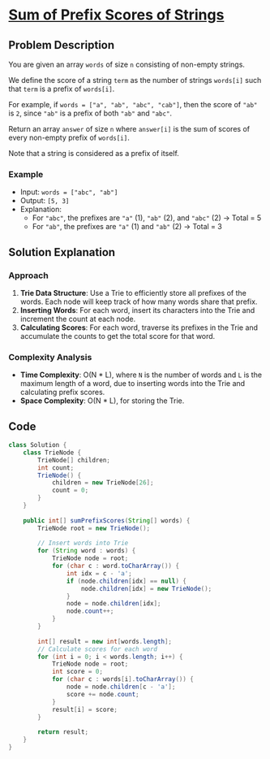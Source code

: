 # [Sum of Prefix Scores of Strings](https://leetcode.com/problems/sum-of-prefix-scores-of-strings/description/?envType=daily-question&envId=2024-09-25)

## Problem Description
You are given an array `words` of size `n` consisting of non-empty strings.

We define the score of a string `term` as the number of strings `words[i]` such that `term` is a prefix of `words[i]`.

For example, if `words = ["a", "ab", "abc", "cab"]`, then the score of `"ab"` is `2`, since `"ab"` is a prefix of both `"ab"` and `"abc"`.

Return an array `answer` of size `n` where `answer[i]` is the sum of scores of every non-empty prefix of `words[i]`.

Note that a string is considered as a prefix of itself.

### Example
- Input: `words = ["abc", "ab"]`
- Output: `[5, 3]`
- Explanation:
  - For `"abc"`, the prefixes are `"a"` (1), `"ab"` (2), and `"abc"` (2) → Total = 5
  - For `"ab"`, the prefixes are `"a"` (1) and `"ab"` (2) → Total = 3

## Solution Explanation

### Approach
1. **Trie Data Structure**: Use a Trie to efficiently store all prefixes of the words. Each node will keep track of how many words share that prefix.
2. **Inserting Words**: For each word, insert its characters into the Trie and increment the count at each node.
3. **Calculating Scores**: For each word, traverse its prefixes in the Trie and accumulate the counts to get the total score for that word.

### Complexity Analysis
- **Time Complexity**: O(N * L), where `N` is the number of words and `L` is the maximum length of a word, due to inserting words into the Trie and calculating prefix scores.
- **Space Complexity**: O(N * L), for storing the Trie.

## Code
```java
class Solution {
    class TrieNode {
        TrieNode[] children;
        int count; 
        TrieNode() {
            children = new TrieNode[26];
            count = 0;
        }
    }
    
    public int[] sumPrefixScores(String[] words) {
        TrieNode root = new TrieNode();
        
        // Insert words into Trie
        for (String word : words) {
            TrieNode node = root;
            for (char c : word.toCharArray()) {
                int idx = c - 'a';
                if (node.children[idx] == null) {
                    node.children[idx] = new TrieNode();
                }
                node = node.children[idx];
                node.count++; 
            }
        }
        
        int[] result = new int[words.length];
        // Calculate scores for each word
        for (int i = 0; i < words.length; i++) {
            TrieNode node = root;
            int score = 0;
            for (char c : words[i].toCharArray()) {
                node = node.children[c - 'a'];
                score += node.count;
            }
            result[i] = score;
        }
        
        return result;
    }
}
